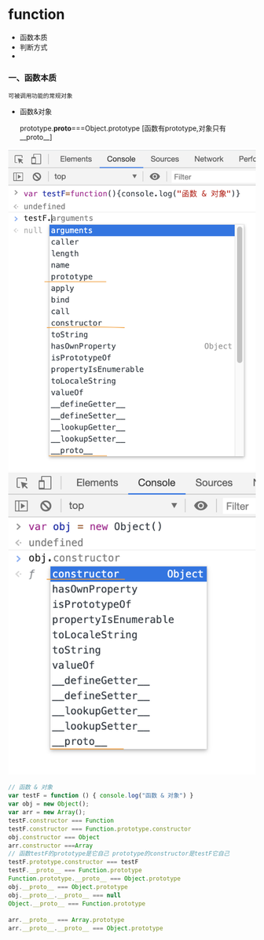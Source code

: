 # function

- 函数本质
- 判断方式
- 

### 一、函数本质

    可被调用功能的常规对象

- 函数&对象
 
    prototype.__proto__===Object.prototype [函数有prototype,对象只有__proto__]

![function](/assets/function1.png)
![object](/assets/object1.png)
```javascript
// 函数 & 对象
var testF = function () { console.log("函数 & 对象") }
var obj = new Object();
var arr = new Array();
testF.constructor === Function
testF.constructor === Function.prototype.constructor
obj.constructor === Object
arr.constructor ===Array
// 函数testF的prototype是它自己 prototype的constructor是testF它自己
testF.prototype.constructor === testF
testF.__proto__ === Function.prototype
Function.prototype.__proto__ === Object.prototype
obj.__proto__ === Object.prototype
obj.__proto__.__proto__ === null
Object.__proto__ === Function.prototype

arr.__proto__ === Array.prototype
arr.__proto__.__proto__ === Object.prototype

``` 


